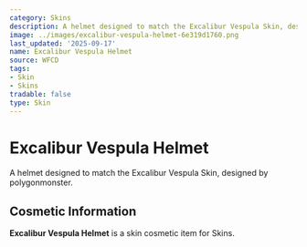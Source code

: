 ```yaml
---
category: Skins
description: A helmet designed to match the Excalibur Vespula Skin, designed by polygonmonster.
image: ../images/excalibur-vespula-helmet-6e319d1760.png
last_updated: '2025-09-17'
name: Excalibur Vespula Helmet
source: WFCD
tags:
- Skin
- Skins
tradable: false
type: Skin
---
```


# Excalibur Vespula Helmet

A helmet designed to match the Excalibur Vespula Skin, designed by polygonmonster.

## Cosmetic Information

**Excalibur Vespula Helmet** is a skin cosmetic item for Skins.


